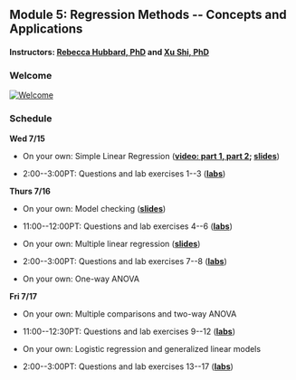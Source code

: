 ## Module 5: Regression Methods -- Concepts and Applications 
#### Instructors: [Rebecca Hubbard, PhD](https://www.med.upenn.edu/ehr-stats) and [Xu Shi, PhD](https://www.xuritashi.com)

### Welcome
[![Welcome](https://i.ytimg.com/vi/Q4tfbR9jbsg/mqdefault.jpg)](https://www.youtube.com/embed/Q4tfbR9jbsg)

### Schedule

**Wed 7/15**

* On your own: Simple Linear Regression (**[video: part 1](https://www.youtube.com/embed/wEK9nDqf5lE)[, part 2](https://www.youtube.com/embed/yrJLAc3JwNo); [slides](/slides/1_SimpleLinearRegression.pdf)**)

* 2:00--3:00PT: Questions and lab exercises 1--3  (**[labs](/slides/2020_SISG_5_Labs.pdf)**)


**Thurs 7/16**

* On your own: Model checking (**[slides](/slides/2_ModelChecking.pdf)**)

* 11:00--12:00PT: Questions and lab exercises 4--6  (**[labs](/slides/2020_SISG_5_Labs.pdf)**)

* On your own: Multiple linear regression (**[slides](/slides/3_MultipleLinearRegression.pdf)**)

* 2:00--3:00PT: Questions and lab exercises 7--8  (**[labs](/slides/2020_SISG_5_Labs.pdf)**)

* On your own: One-way ANOVA

**Fri 7/17**

* On your own: Multiple comparisons and two-way ANOVA

* 11:00--12:30PT: Questions and lab exercises 9--12  (**[labs](/slides/2020_SISG_5_Labs.pdf)**)

* On your own: Logistic regression and generalized linear models

* 2:00--3:00PT: Questions and lab exercises 13--17  (**[labs](/slides/2020_SISG_5_Labs.pdf)**)


